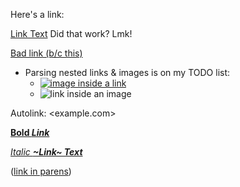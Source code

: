 Here's a link:

[Link Text](https://flow-state.photos) Did that work? Lmk!

[Bad link (b/c this)](https://google.com)

- Parsing nested links & images is on my TODO list:
  - [![image inside a link](foo.png)](https://google.com)
  - ![[link inside an image](https://google.com)](foo.png)

Autolink: <example.com>

[**Bold _Link_**](https://google.com)

[_Italic **~Link~ Text**_](https://google.com)

([link in parens](example.com))
